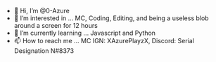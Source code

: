 - 👋 Hi, I’m @0-Azure
- 👀 I’m interested in ... MC, Coding, Editing, and being a useless blob around a screen for 12 hours
- 🌱 I’m currently learning ... Javascript and Python
- 📫 How to reach me ... MC IGN: XAzurePlayzX, Discord: Serial Designation N#8373

<!---
Ayy bye.
--->
